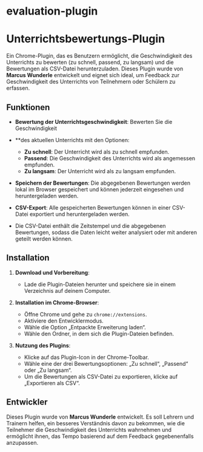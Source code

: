 # evaluation-plugin

# Unterrichtsbewertungs-Plugin

Ein Chrome-Plugin, das es Benutzern ermöglicht, die Geschwindigkeit des Unterrichts zu bewerten (zu schnell, passend, zu langsam) 
und die Bewertungen als CSV-Datei herunterzuladen. Dieses Plugin wurde von **Marcus Wunderle** entwickelt und eignet sich ideal, 
um Feedback zur Geschwindigkeit des Unterrichts von Teilnehmern oder Schülern zu erfassen.

## Funktionen

- **Bewertung der Unterrichtsgeschwindigkeit**: Bewerten Sie die Geschwindigkeit
- **des aktuellen Unterrichts mit den Optionen:
  - **Zu schnell**: Der Unterricht wird als zu schnell empfunden.
  - **Passend**: Die Geschwindigkeit des Unterrichts wird als angemessen empfunden.
  - **Zu langsam**: Der Unterricht wird als zu langsam empfunden.
  
- **Speichern der Bewertungen**: Die abgegebenen Bewertungen werden lokal im Browser gespeichert und können jederzeit eingesehen und heruntergeladen werden.

- **CSV-Export**: Alle gespeicherten Bewertungen können in einer CSV-Datei exportiert und heruntergeladen werden.
- Die CSV-Datei enthält die Zeitstempel und die abgegebenen Bewertungen, sodass die Daten leicht weiter analysiert oder mit anderen geteilt werden können.

## Installation

1. **Download und Vorbereitung**:
   - Lade die Plugin-Dateien herunter und speichere sie in einem Verzeichnis auf deinem Computer.
   
2. **Installation im Chrome-Browser**:
   - Öffne Chrome und gehe zu `chrome://extensions`.
   - Aktiviere den Entwicklermodus.
   - Wähle die Option „Entpackte Erweiterung laden“.
   - Wähle den Ordner, in dem sich die Plugin-Dateien befinden.
   
3. **Nutzung des Plugins**:
   - Klicke auf das Plugin-Icon in der Chrome-Toolbar.
   - Wähle eine der drei Bewertungsoptionen: „Zu schnell“, „Passend“ oder „Zu langsam“.
   - Um die Bewertungen als CSV-Datei zu exportieren, klicke auf „Exportieren als CSV“.

## Entwickler

Dieses Plugin wurde von **Marcus Wunderle** entwickelt. Es soll Lehrern und Trainern helfen, ein besseres Verständnis davon zu bekommen, 
wie die Teilnehmer die Geschwindigkeit des Unterrichts wahrnehmen und ermöglicht ihnen, das Tempo basierend auf dem Feedback gegebenenfalls anzupassen.

